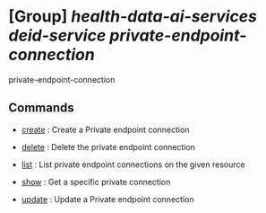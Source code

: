 # [Group] _health-data-ai-services deid-service private-endpoint-connection_

private-endpoint-connection

## Commands

- [create](/Commands/health-data-ai-services/deid-service/private-endpoint-connection/_create.md)
: Create a Private endpoint connection

- [delete](/Commands/health-data-ai-services/deid-service/private-endpoint-connection/_delete.md)
: Delete the private endpoint connection

- [list](/Commands/health-data-ai-services/deid-service/private-endpoint-connection/_list.md)
: List private endpoint connections on the given resource

- [show](/Commands/health-data-ai-services/deid-service/private-endpoint-connection/_show.md)
: Get a specific private connection

- [update](/Commands/health-data-ai-services/deid-service/private-endpoint-connection/_update.md)
: Update a Private endpoint connection
